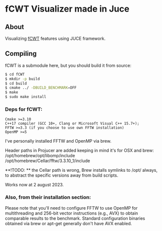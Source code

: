 # fCWT Visualizer made in Juce

## About <a name = "about"></a>

Visualizing [fCWT](https://github.com/fastlib/fCWT) features using JUCE framework.

## Compiling <a name = "getting_started"></a>

fCWT is a submodule here, but you should build it from source:
```bash
$ cd fCWT
$ mkdir -p build
$ cd build
$ cmake ../ -DBUILD_BENCHMARK=OFF
$ make 
$ sudo make install
```

### Deps for fCWT:
```
Cmake >=3.10
C++17 compiler (GCC 10+, Clang or Microsoft Visual C++ 15.7+);
FFTW >=3.3 (if you choose to use own FFTW installation)
OpenMP >=5
```

I've personally installed FFTW and OpenMP via brew.

Header paths in Projucer are added keeping in mind it's for OSX and brew:
/opt/homebrew/opt/libomp/include
/opt/homebrew/Cellar/fftw/3.3.10_1/include

**!TODO: ** the Cellar path is wrong, Brew installs symlinks to /opt/ always, to abstract the specific versions away from build scripts.

Works now at 2 august 2023.

### Also, from their installation section:
Please note that you'll need to configure FFTW to use OpenMP for multithreading and 256-bit vector instructions (e.g., AVX) to obtain comparable results to the benchmark. Standard configuration binaries obtained via brew or apt-get generally don't have AVX enabled.